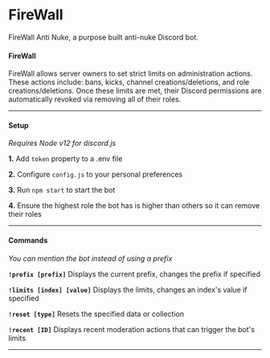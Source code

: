 # FireWall
FireWall Anti Nuke, a purpose built anti-nuke Discord bot.

#### FireWall

FireWall allows server owners to set strict limits on administration actions. These actions include: bans, kicks, channel creations/deletions, and role creations/deletions. Once these limits are met, their Discord permissions are automatically revoked via removing all of their roles.

---

#### Setup

*Requires Node v12 for discord.js*

**1.** Add `token` property to a .env file

**2.** Configure `config.js` to your personal preferences

**3.** Run `npm start` to start the bot

**4.** Ensure the highest role the bot has is higher than others so it can remove their roles

---

#### Commands

*You can mention the bot instead of using a prefix*

**`!prefix [prefix]`** Displays the current prefix, changes the prefix if specified

**`!limits [index] [value]`** Displays the limits, changes an index's value if specified

**`!reset [type]`** Resets the specified data or collection

**`!recent [ID]`** Displays recent moderation actions that can trigger the bot's limits

---
